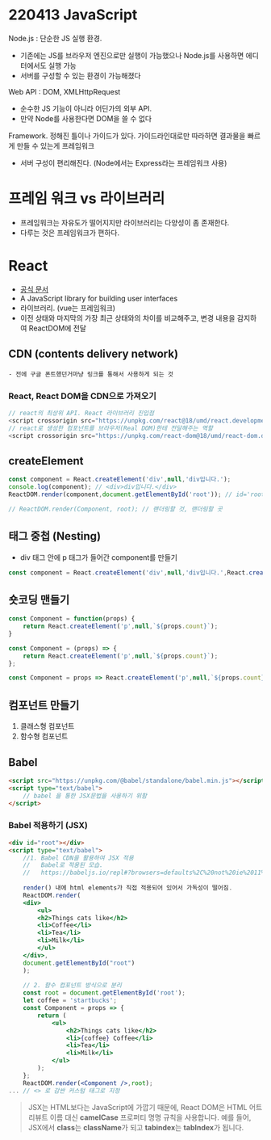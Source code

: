 # 220413 JavaScript

Node.js : 단순한 JS 실행 환경.
- 기존에는 JS를 브라우저 엔진으로만 실행이 가능했으나 Node.js를 사용하면 에디터에서도 실행 가능
- 서버를 구성할 수 있는 환경이 가능해졌다

Web API : DOM, XMLHttpRequest
- 순수한 JS 기능이 아니라 어딘가의 외부 API.
- 만약 Node를 사용한다면 DOM을 쓸 수 없다

Framework. 정해진 틀이나 가이드가 있다. 가이드라인대로만 따라하면 결과물을 빠르게 만들 수 있는게 프레임워크
- 서버 구성이 편리해진다. (Node에서는 Express라는 프레임워크 사용)

# 프레임 워크 vs 라이브러리
- 프레임워크는 자유도가 떨어지지만 라이브러리는 다양성이 좀 존재한다.
- 다루는 것은 프레임워크가 편하다.

# React
- [공식 문서](https://ko.reactjs.org/docs/getting-started.html)
- A JavaScript library for building user interfaces
- 라이브러리. (vue는 프레임워크)
- 이전 상태와 마지막의 가장 최근 상태와의 차이를 비교해주고, 변경 내용을 감지하여 ReactDOM에 전달


## CDN (contents delivery network)
    - 전에 구글 폰트했던거마냥 링크를 통해서 사용하게 되는 것
### React, React DOM을 CDN으로 가져오기
```js
// react의 최상위 API. React 라이브러리 진입점
<script crossorigin src="https://unpkg.com/react@18/umd/react.development.js"></script>
// react로 생성한 컴포넌트를 브라우저(Real DOM)한테 전달해주는 역할
<script crossorigin src="https://unpkg.com/react-dom@18/umd/react-dom.development.js"></script>
```

## createElement
```js
const component = React.createElement('div',null,'div입니다.');
console.log(component); // <div>div입니다.</div>
ReactDOM.render(component,document.getElementById('root')); // id='root' 안에 component을 넣고 랜더링을 해준다

// ReactDOM.render(Component, root); // 랜더링할 것, 랜더링할 곳

```

## 태그 중첩 (Nesting)
- div 태그 안에 p 태그가 들어간 component를 만들기
```js
const component = React.createElement('div',null,'div입니다.',React.createElement('p',null,'p입니다.'));
```

## 숏코딩 맨들기
```js
const Component = function(props) {
    return React.createElement('p',null,`${props.count}`);
}

const Component = (props) => {
    return React.createElement('p',null,`${props.count}`);
};

const Component = props => React.createElement('p',null,`${props.count}`);

```

## 컴포넌트 만들기
1. 클래스형 컴포넌트
2. 함수형 컴포넌트

## Babel
```html
<script src="https://unpkg.com/@babel/standalone/babel.min.js"></script>
<script type="text/babel">
    // babel 을 통한 JSX문법을 사용하기 위함
</script>
```

### Babel 적용하기 (JSX)
```html
<div id="root"></div>
<script type="text/babel">
    //1. Babel CDN을 활용하여 JSX 적용
    //   Babel로 적용된 모습.
    //   https://babeljs.io/repl#?browsers=defaults%2C%20not%20ie%2011%2C%20not%20ie_mob%2011&build=&builtIns=false&corejs=3.21&spec=false&loose=false&code_lz=AQ0JQUwQwYwFwCIHkCyA6AThAdgEwhgBQBQoZwAPLgJYBuAfKeWRQK4A2jzzFAFgEz0AKr2rYA5gGdgMKHGntqAawgUA9AK7cWi-gGEA9gDMjEVWt1NtICrqHR1l66FvV6KauyWO3V7uo4tHjUaBgAaPzJcAxhWAFscODQAR1YCAE8AZQh2CHgDIgAiAGIMAwM4QoBKSOAqgG4gA&debug=false&forceAllTransforms=false&shippedProposals=false&circleciRepo=&evaluate=false&fileSize=false&timeTravel=false&sourceType=module&lineWrap=true&presets=env%2Creact%2Cstage-2&prettier=false&targets=&version=7.17.6&externalPlugins=&assumptions=%7B%7D
      
    render() 내에 html elements가 직접 적용되어 있어서 가독성이 떨어짐.
    ReactDOM.render(
    <div>
        <ul>
        <h2>Things cats like</h2>
        <li>Coffee</li>
        <li>Tea</li>
        <li>Milk</li>
        </ul>
    </div>,
    document.getElementById("root")
    );
    
    // 2. 함수 컴포넌트 방식으로 분리
    const root = document.getElementById('root');
    let coffee = 'startbucks';
    const Component = props => {
        return (
            <ul>
                <h2>Things cats like</h2>
                <li>{coffee} Coffee</li>
                <li>Tea</li>
                <li>Milk</li>
            </ul>
        );
    };
    ReactDOM.render(<Component />,root);
... // <> 로 감싼 커스텀 태그로 지정
```

> JSX는 HTML보다는 JavaScript에 가깝기 때문에, React DOM은 HTML 어트리뷰트 이름 대신 **camelCase** 프로퍼티 명명 규칙을 사용합니다.
> 예를 들어, JSX에서 **class**는 **className**가 되고 **tabindex**는 **tabIndex**가 됩니다.
